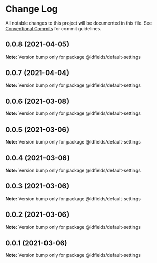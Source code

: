 # Change Log

All notable changes to this project will be documented in this file.
See [Conventional Commits](https://conventionalcommits.org) for commit guidelines.

## 0.0.8 (2021-04-05)

**Note:** Version bump only for package @ldfields/default-settings





## 0.0.7 (2021-04-04)

**Note:** Version bump only for package @ldfields/default-settings





## 0.0.6 (2021-03-08)

**Note:** Version bump only for package @ldfields/default-settings





## 0.0.5 (2021-03-06)

**Note:** Version bump only for package @ldfields/default-settings





## 0.0.4 (2021-03-06)

**Note:** Version bump only for package @ldfields/default-settings





## 0.0.3 (2021-03-06)

**Note:** Version bump only for package @ldfields/default-settings





## 0.0.2 (2021-03-06)

**Note:** Version bump only for package @ldfields/default-settings





## 0.0.1 (2021-03-06)

**Note:** Version bump only for package @ldfields/default-settings
